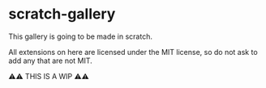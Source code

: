 # scratch-gallery
This gallery is going to be made in scratch.

All extensions on here are licensed under the MIT license, so do not ask to add any that are not MIT.

⚠️⚠️ THIS IS A WIP ⚠️⚠️
